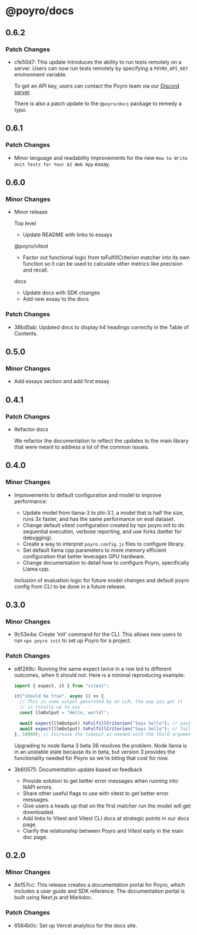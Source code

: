 # @poyro/docs

## 0.6.2

### Patch Changes

- cfe50d7: This update introduces the ability to run tests remotely on a server. Users can now run tests remotely by specifying a `POYRO_API_KEY` environment variable.

  To get an API key, users can contact the Poyro team via our [Discord server](https://discord.gg/gmCjjJ5jSf).

  There is also a patch update to the `@poyro/docs` package to remedy a typo.

## 0.6.1

### Patch Changes

- Minor language and readability improvements for the new `How to Write Unit Tests for Your AI Web App` essay.

## 0.6.0

### Minor Changes

- Minor release

  Top level

  - Update README with links to essays

  @poyro/vitest

  - Factor out functional logic from toFulfillCriterion matcher into its own function so it can be used to calculate other metrics like precision and recall.

  docs

  - Update docs with SDK changes
  - Add new essay to the docs

### Patch Changes

- 38bd5ab: Updated docs to display h4 headings correctly in the Table of Contents.

## 0.5.0

### Minor Changes

- Add essays section and add first essay

## 0.4.1

### Patch Changes

- Refactor docs

  We refactor the documentation to reflect the updates to the main library that were meant to address a lot of the common issues.

## 0.4.0

### Minor Changes

- Improvements to default configuration and model to improve performance:

  - Update model from llama-3 to phi-3.1, a model that is half the size, runs 3x faster, and has the same performance on eval dataset.
  - Change default vitest configuration created by npx poyro init to do sequential execution, verbose reporting, and use forks (better for debugging).
  - Create a way to interpret `poyro.config.js` files to configure library.
  - Set default llama cpp parameters to more memory efficient configuration that better leverages GPU hardware.
  - Change documentation to detail how to configure Poyro, specifically Llama cpp.

  Inclusion of evaluation logic for future model changes and default poyro config from CLI to be done in a future release.

## 0.3.0

### Minor Changes

- 9c53e4a: Create 'init' command for the CLI. This allows new users to run `npx poyro init` to set up Poyro for a project.

### Patch Changes

- e8f269c: Running the same expect twice in a row led to different outcomes, when it should not. Here is a minimal reproducing example:

  ```javascript
  import { expect, it } from "vitest";

  it("should be true", async () => {
    // This is some output generated by an LLM, the way you get it
    // is totally up to you
    const llmOutput = "Hello, world!";

    await expect(llmOutput).toFulfillCriterion("Says hello"); // passed
    await expect(llmOutput).toFulfillCriterion("Says hello"); // failed
  }, 10000); // Increase the timeout as needed with the third argument
  ```

  Upgrading to node llama 3 beta 36 resolves the problem. Node llama is in an unstable state because its in beta, but version 3 provides the functionality needed for Poyro so we're biting that cost for now.

- 3b60575: Documentation update based on feedback

  - Provide solution to get better error messages when running into NAPI errors.
  - Share other useful flags to use with vitest to get better error messages.
  - Give users a heads up that on the first matcher run the model will get downloaded.
  - Add links to Vitest and Vitest CLI docs at strategic points in our docs page.
  - Clarify the relationship between Poyro and Vitest early in the main doc page.

## 0.2.0

### Minor Changes

- 8e157cc: This release creates a documentation portal for Poyro, which includes a user guide and SDK reference. The documentation portal is built using Next.js and Markdoc.

### Patch Changes

- 6564b0c: Set up Vercel analytics for the docs site.
